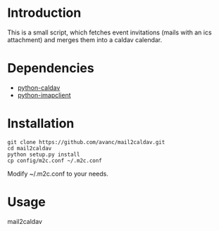 Introduction
============

This is a small script, which fetches event invitations (mails with an ics attachment) and merges them into a caldav calendar.

Dependencies
============

* [python-caldav](https://github.com/python-caldav/caldav)
* [python-imapclient](https://github.com/mjs/imapclient)

Installation
============

    git clone https://github.com/avanc/mail2caldav.git
    cd mail2caldav
    python setup.py install
    cp config/m2c.conf ~/.m2c.conf

Modify ~/.m2c.conf to your needs.

Usage
=====

mail2caldav
